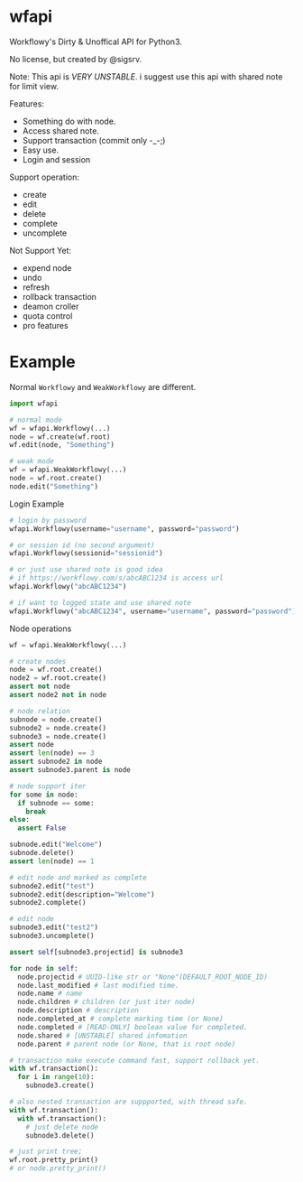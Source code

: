 wfapi
=====

Workflowy's Dirty & Unoffical API for Python3.

No license, but created by @sigsrv.

Note: This api is *VERY UNSTABLE*. i suggest use this api with shared note for limit view.

Features:
* Something do with node.
* Access shared note.
* Support transaction (commit only -_-;)
* Easy use.
* Login and session

Support operation:
* create
* edit
* delete
* complete
* uncomplete

Not Support Yet:
* expend node
* undo
* refresh 
* rollback transaction
* deamon croller
* quota control
* pro features

Example
=======

Normal `Workflowy` and `WeakWorkflowy` are different.
```python
import wfapi

# normal mode
wf = wfapi.Workflowy(...)
node = wf.create(wf.root)
wf.edit(node, "Something")

# weak mode
wf = wfapi.WeakWorkflowy(...)
node = wf.root.create()
node.edit("Something")
```

Login Example
```python
# login by password
wfapi.Workflowy(username="username", password="password")

# or session id (no second argument)
wfapi.Workflowy(sessionid="sessionid")

# or just use shared note is good idea
# if https://workflowy.com/s/abcABC1234 is access url
wfapi.Workflowy("abcABC1234")

# if want to logged state and use shared note
wfapi.Workflowy("abcABC1234", username="username", password="password")
```

Node operations
```python
wf = wfapi.WeakWorkflowy(...)

# create nodes
node = wf.root.create()
node2 = wf.root.create()
assert not node
assert node2 not in node

# node relation
subnode = node.create()
subnode2 = node.create()
subnode3 = node.create()
assert node
assert len(node) == 3
assert subnode2 in node
assert subnode3.parent is node

# node support iter
for some in node:
  if subnode == some:
    break
else:
  assert False

subnode.edit("Welcome")
subnode.delete()
assert len(node) == 1

# edit node and marked as complete
subnode2.edit("test")
subnode2.edit(description="Welcome")
subnode2.complete()

# edit node
subnode3.edit("test2")
subnode3.uncomplete()

assert self[subnode3.projectid] is subnode3

for node in self:
  node.projectid # UUID-like str or "None"(DEFAULT_ROOT_NODE_ID)
  node.last_modified # last modified time.
  node.name # name
  node.children # children (or just iter node)
  node.description # description
  node.completed_at # complete marking time (or None)
  node.completed # [READ-ONLY] boolean value for completed.
  node.shared # [UNSTABLE] shared infomation
  node.parent # parent node (or None, that is root node)

# transaction make execute command fast, support rollback yet.
with wf.transaction():
  for i in range(10):
    subnode3.create()

# also nested transaction are suppported, with thread safe.
with wf.transaction():
  with wf.transaction():
    # just delete node
    subnode3.delete()

# just print tree;
wf.root.pretty_print()
# or node.pretty_print()
```
